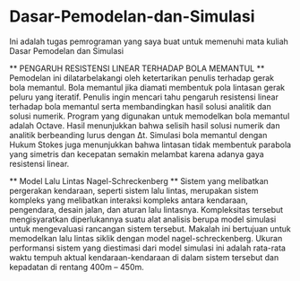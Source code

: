 # Dasar-Pemodelan-dan-Simulasi

Ini adalah tugas pemrograman yang saya buat untuk memenuhi mata kuliah Dasar Pemodelan dan Simulasi

** PENGARUH RESISTENSI LINEAR TERHADAP BOLA MEMANTUL **
Pemodelan ini dilatarbelakangi oleh ketertarikan penulis terhadap gerak bola memantul. Bola memantul jika diamati membentuk pola lintasan gerak peluru yang iteratif. Penulis ingin mencari tahu pengaruh resistensi linear terhadap bola memantul serta membandingkan hasil solusi analitik dan solusi numerik. Program yang digunakan untuk memodelkan bola memantul adalah Octave. Hasil menunjukkan bahwa selisih hasil solusi numerik dan analitik berbeanding lurus dengan Δt. Simulasi bola memantul dengan Hukum Stokes juga menunjukkan bahwa lintasan tidak membentuk parabola yang simetris dan kecepatan semakin melambat karena adanya gaya resistensi linear.

** Model Lalu Lintas Nagel-Schreckenberg **
Sistem yang melibatkan pergerakan kendaraan, seperti  sistem lalu lintas, merupakan sistem kompleks yang melibatkan interaksi kompleks antara kendaraan, pengendara, desain jalan, dan aturan lalu lintasnya. Kompleksitas tersebut mengisyaratkan diperlukannya suatu alat analisis berupa model simulasi untuk mengevaluasi rancangan sistem tersebut.  Makalah ini bertujuan untuk memodelkan lalu lintas siklik dengan model nagel-schreckenberg. Ukuran performansi sistem yang diestimasi dari model simulasi ini adalah rata-rata waktu tempuh aktual kendaraan-kendaraan di dalam sistem tersebut dan kepadatan di rentang 400m – 450m.
